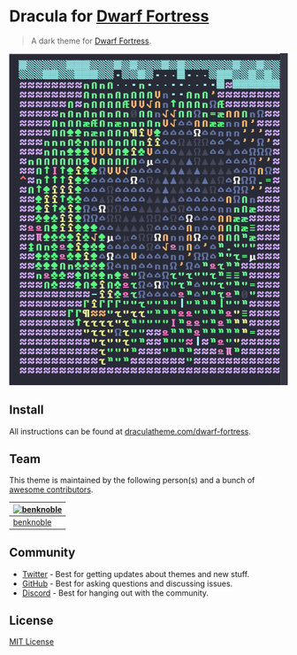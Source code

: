 # Dracula for [Dwarf Fortress](http://www.bay12games.com/dwarves/)

> A dark theme for [Dwarf Fortress](http://www.bay12games.com/dwarves/.com).

![Screenshot](./screenshot.png)

## Install

All instructions can be found at [draculatheme.com/dwarf-fortress](https://draculatheme.com/dwarf-fortress).

## Team

This theme is maintained by the following person(s) and a bunch of [awesome contributors](https://github.com/dracula/dwarf-fortress/graphs/contributors).

| [![benknoble](https://github.com/benknoble.png?size=100)](https://github.com/benknoble) |
| --------------------------------------------------------------------------------------- |
| [benknoble](https://github.com/benknoble)                                               |

## Community

- [Twitter](https://twitter.com/draculatheme) - Best for getting updates about themes and new stuff.
- [GitHub](https://github.com/dracula/dracula-theme/discussions) - Best for asking questions and discussing issues.
- [Discord](https://draculatheme.com/discord-invite) - Best for hanging out with the community.

## License

[MIT License](./LICENSE)
